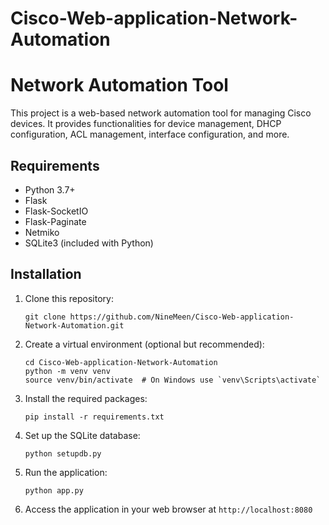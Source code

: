 # Cisco-Web-application-Network-Automation

# Network Automation Tool

This project is a web-based network automation tool for managing Cisco devices. It provides functionalities for device management, DHCP configuration, ACL management, interface configuration, and more.

## Requirements

- Python 3.7+
- Flask
- Flask-SocketIO
- Flask-Paginate
- Netmiko
- SQLite3 (included with Python)

## Installation

1. Clone this repository:
   ```
   git clone https://github.com/NineMeen/Cisco-Web-application-Network-Automation.git
   ```

2. Create a virtual environment (optional but recommended):
   ```
   cd Cisco-Web-application-Network-Automation
   python -m venv venv
   source venv/bin/activate  # On Windows use `venv\Scripts\activate`
   ```

3. Install the required packages:
   ```
   pip install -r requirements.txt
   ```

4. Set up the SQLite database:
   ```
   python setupdb.py
   ```

5. Run the application:
   ```
   python app.py
   ```

6. Access the application in your web browser at `http://localhost:8080`

